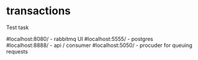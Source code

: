 # transactions
Test task 

#localhost:8080/ - rabbitmq UI
#localhost:5555/ - postgres
#localhost:8888/ - api / consumer
#localhost:5050/ - procuder for queuing requests
